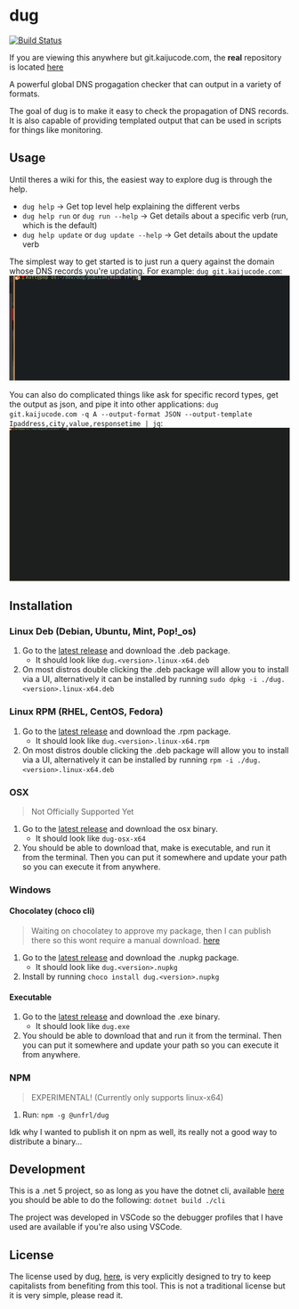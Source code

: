 # dug

[![Build Status](https://drone.kaijucode.com/api/badges/matt/dug/status.svg)](https://drone.kaijucode.com/matt/dug)

If you are viewing this anywhere but git.kaijucode.com, the **real** repository is located [here](https://git.kaijucode.com/matt/dug)

A powerful global DNS progagation checker that can output in a variety of formats.

The goal of dug is to make it easy to check the propagation of DNS records. It is also capable of providing templated output that can be used in scripts for things like monitoring.

## Usage
Until theres a wiki for this, the easiest way to explore dug is through the help.
* `dug help` -> Get top level help explaining the different verbs
* `dug help run` or `dug run --help` -> Get details about a specific verb (run, which is the default)
* `dug help update` or `dug update --help` -> Get details about the update verb

The simplest way to get started is to just run a query against the domain whose DNS records you're updating.
For example: `dug git.kaijucode.com`:
![](cli/Resources/gif1.gif)

You can also do complicated things like ask for specific record types, get the output as json, and pipe it into other applications: `dug git.kaijucode.com -q A --output-format JSON --output-template Ipaddress,city,value,responsetime | jq`:
![](cli/Resources/gif2.gif)

## Installation

### Linux Deb (Debian, Ubuntu, Mint, Pop!_os)

1. Go to the [latest release](https://git.kaijucode.com/matt/dug/releases) and download the .deb package.
    * It should look like `dug.<version>.linux-x64.deb`
2. On most distros double clicking the .deb package will allow you to install via a UI, alternatively it can be installed by running `sudo dpkg -i ./dug.<version>.linux-x64.deb`

### Linux RPM (RHEL, CentOS, Fedora)

1. Go to the [latest release](https://git.kaijucode.com/matt/dug/releases) and download the .rpm package.
    * It should look like `dug.<version>.linux-x64.rpm`
2. On most distros double clicking the .deb package will allow you to install via a UI, alternatively it can be installed by running `rpm -i ./dug.<version>.linux-x64.deb`

### OSX
> Not Officially Supported Yet
1. Go to the [latest release](https://git.kaijucode.com/matt/dug/releases) and download the osx binary.
    * It should look like `dug-osx-x64`
2. You should be able to download that, make is executable, and run it from the terminal. Then you can put it somewhere and update your path so you can execute it from anywhere.

### Windows

#### Chocolatey (choco cli)
> Waiting on chocolatey to approve my package, then I can publish there so this wont require a manual download. [here](https://chocolatey.org/packages/dug)
1. Go to the [latest release](https://git.kaijucode.com/matt/dug/releases) and download the .nupkg package.
    * It should look like `dug.<version>.nupkg`
2. Install by running `choco install dug.<version>.nupkg`

#### Executable
1. Go to the [latest release](https://git.kaijucode.com/matt/dug/releases) and download the .exe binary.
    * It should look like `dug.exe`
2. You should be able to download that and run it from the terminal. Then you can put it somewhere and update your path so you can execute it from anywhere.

### NPM
> EXPERIMENTAL! (Currently only supports linux-x64)
1. Run: `npm -g @unfrl/dug`

Idk why I wanted to publish it on npm as well, its really not a good way to distribute a binary...


## Development

This is a .net 5 project, so as long as you have the dotnet cli, available [here](https://dotnet.microsoft.com/download/dotnet/5.0) you should be able to do the following: `dotnet build ./cli`

The project was developed in VSCode so the debugger profiles that I have used are available if you're also using VSCode.

## License
The license used by dug, [here](./cli/LICENSE), is very explicitly designed to try to keep capitalists from benefiting from this tool. This is not a traditional license but it is very simple, please read it.